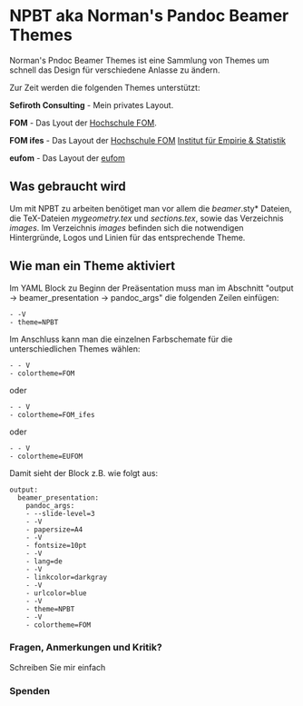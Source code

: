 # NPBT aka Norman's Pandoc Beamer Themes

Norman's Pndoc Beamer Themes ist eine Sammlung von Themes um schnell das Design für verschiedene Anlasse zu ändern.

Zur Zeit werden die folgenden Themes unterstützt:

**Sefiroth Consulting** - Mein privates Layout.

**FOM** - Das Lyout der [Hochschule FOM](https://www.fom.de).

**FOM ifes** - Das Layout der [Hochschule FOM](https://www.fom.de) [Institut für Empirie & Statistik](https://www.fom.de/forschung/institute/ifes-institut-fuer-empirie-und-statistik.html)

**eufom** - Das Layout der [eufom](http://www.eufom.lu)


## Was gebraucht wird

Um mit NPBT zu arbeiten benötiget man vor allem die *beamer*.sty* Dateien, die TeX-Dateien *mygeometry.tex* und *sections.tex*, sowie das Verzeichnis *images*. Im Verzeichnis *images* befinden sich die notwendigen Hintergründe, Logos und Linien für das entsprechende Theme.

## Wie man ein Theme aktiviert

Im YAML Block zu Beginn der Preäsentation muss man im Abschnitt "output -> beamer_presentation -> pandoc_args" die folgenden Zeilen einfügen:


    - -V
    - theme=NPBT

Im Anschluss kann man die einzelnen Farbschemate für die unterschiedlichen Themes wählen:

    - - V
    - colortheme=FOM
    
oder

    - - V
    - colortheme=FOM_ifes

oder

    - - V
    - colortheme=EUFOM


Damit sieht der Block z.B. wie folgt aus:

```
output:
  beamer_presentation:
    pandoc_args:
    - --slide-level=3
    - -V
    - papersize=A4
    - -V
    - fontsize=10pt
    - -V
    - lang=de
    - -V
    - linkcolor=darkgray
    - -V
    - urlcolor=blue
    - -V
    - theme=NPBT
    - -V
    - colortheme=FOM
```

### Fragen, Anmerkungen und Kritik?

Schreiben Sie mir einfach


### Spenden

